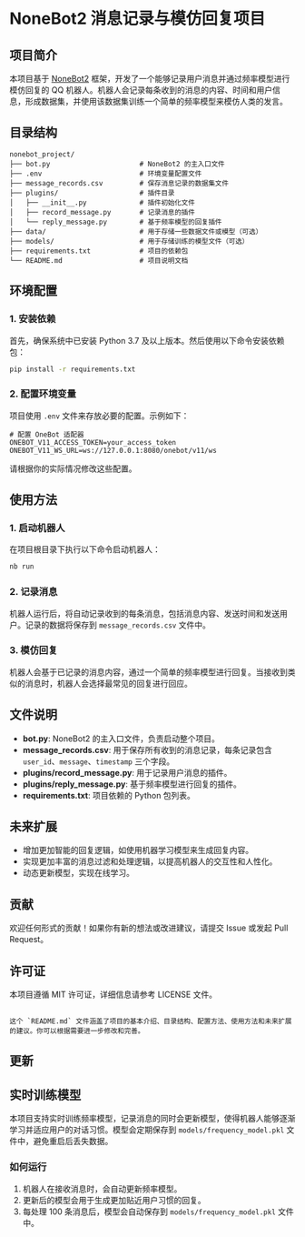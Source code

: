 # NoneBot2 消息记录与模仿回复项目

## 项目简介

本项目基于 [NoneBot2](https://v2.nonebot.dev/) 框架，开发了一个能够记录用户消息并通过频率模型进行模仿回复的 QQ 机器人。机器人会记录每条收到的消息的内容、时间和用户信息，形成数据集，并使用该数据集训练一个简单的频率模型来模仿人类的发言。

## 目录结构

```
nonebot_project/
├── bot.py                      # NoneBot2 的主入口文件
├── .env                        # 环境变量配置文件
├── message_records.csv         # 保存消息记录的数据集文件
├── plugins/                    # 插件目录
│   ├── __init__.py             # 插件初始化文件
│   ├── record_message.py       # 记录消息的插件
│   └── reply_message.py        # 基于频率模型的回复插件
├── data/                       # 用于存储一些数据文件或模型（可选）
├── models/                     # 用于存储训练的模型文件（可选）
├── requirements.txt            # 项目的依赖包
└── README.md                   # 项目说明文档
```

## 环境配置

### 1. 安装依赖

首先，确保系统中已安装 Python 3.7 及以上版本。然后使用以下命令安装依赖包：

```bash
pip install -r requirements.txt
```

### 2. 配置环境变量

项目使用 `.env` 文件来存放必要的配置。示例如下：

```
# 配置 OneBot 适配器
ONEBOT_V11_ACCESS_TOKEN=your_access_token
ONEBOT_V11_WS_URL=ws://127.0.0.1:8080/onebot/v11/ws
```

请根据你的实际情况修改这些配置。

## 使用方法

### 1. 启动机器人

在项目根目录下执行以下命令启动机器人：

```bash
nb run
```

### 2. 记录消息

机器人运行后，将自动记录收到的每条消息，包括消息内容、发送时间和发送用户。记录的数据将保存到 `message_records.csv` 文件中。

### 3. 模仿回复

机器人会基于已记录的消息内容，通过一个简单的频率模型进行回复。当接收到类似的消息时，机器人会选择最常见的回复进行回应。

## 文件说明

- **bot.py**: NoneBot2 的主入口文件，负责启动整个项目。
- **message_records.csv**: 用于保存所有收到的消息记录，每条记录包含 `user_id`、`message`、`timestamp` 三个字段。
- **plugins/record_message.py**: 用于记录用户消息的插件。
- **plugins/reply_message.py**: 基于频率模型进行回复的插件。
- **requirements.txt**: 项目依赖的 Python 包列表。

## 未来扩展

- 增加更加智能的回复逻辑，如使用机器学习模型来生成回复内容。
- 实现更加丰富的消息过滤和处理逻辑，以提高机器人的交互性和人性化。
- 动态更新模型，实现在线学习。

## 贡献

欢迎任何形式的贡献！如果你有新的想法或改进建议，请提交 Issue 或发起 Pull Request。

## 许可证

本项目遵循 MIT 许可证，详细信息请参考 LICENSE 文件。
```

这个 `README.md` 文件涵盖了项目的基本介绍、目录结构、配置方法、使用方法和未来扩展的建议。你可以根据需要进一步修改和完善。

```

## 更新

## 实时训练模型

本项目支持实时训练频率模型，记录消息的同时会更新模型，使得机器人能够逐渐学习并适应用户的对话习惯。模型会定期保存到 `models/frequency_model.pkl` 文件中，避免重启后丢失数据。

### 如何运行

1. 机器人在接收消息时，会自动更新频率模型。
2. 更新后的模型会用于生成更加贴近用户习惯的回复。
3. 每处理 100 条消息后，模型会自动保存到 `models/frequency_model.pkl` 文件中。

